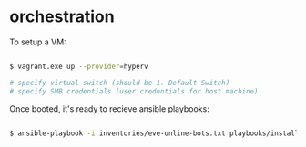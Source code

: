 orchestration
=============

To setup a VM:

```sh

$ vagrant.exe up --provider=hyperv

# specify virtual switch (should be 1. Default Switch)
# specify SMB credentials (user credentials for host machine)
```

Once booted, it's ready to recieve ansible playbooks:

```sh

$ ansible-playbook -i inventories/eve-online-bots.txt playbooks/install-steam.yml

```